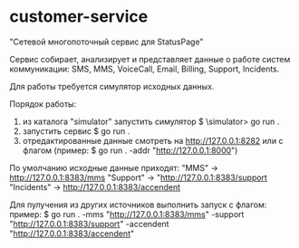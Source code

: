 # customer-service
"Cетевой многопоточный сервис для StatusPage"

Сервис собирает, анализирует и представляет данные о работе систем коммуникации: SMS, MMS, VoiceCall, Email, Billing, Support, Incidents.

Для работы требуется симулятор исходных данных.

Порядок работы:
1. из каталога "simulator" запустить симулятор $ \simulator> go run .
2. запустить сервис $ go run .
3. отредактированные данные смотреть на http://127.0.0.1:8282 или с флагом (пример: $ go run . -addr "http://127.0.0.1:8000")

По умолчанию исходные данные приходят:
"MMS" -> http://127.0.0.1:8383/mms
"Support" -> "http://127.0.0.1:8383/support
"Incidents" -> http://127.0.0.1:8383/accendent

Для пулучения из других источников выполнить запуск с флагом:
пример:
$ go run . -mms "http://127.0.0.1:8383/mms" -support "http://127.0.0.1:8383/support" -accendent "http://127.0.0.1:8383/accendent"